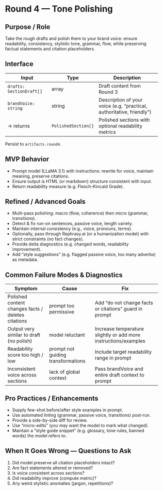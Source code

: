 # Round 4 — Tone Polishing

## Purpose / Role  
Take the rough drafts and polish them to your brand voice: ensure readability, consistency, stylistic tone, grammar, flow, while preserving factual statements and citation placeholders.

## Interface  

| Input                    | Type                | Description                                                           |
| ------------------------ | ------------------- | --------------------------------------------------------------------- |
| `drafts: SectionDraft[]` | array               | Draft content from Round 3                                            |
| `brandVoice: string`     | string              | Description of your voice (e.g. “practical, authoritative, friendly”) |
| → returns                | `PolishedSection[]` | Polished sections with optional readability metrics                   |

Persist to `artifacts.round4`.

## MVP Behavior  

- Prompt model (LLaMA 3.1) with instructions: rewrite for voice, maintain meaning, preserve citations.  
- Ensure output is HTML (or markdown) structure consistent with input.  
- Return readability measure (e.g. Flesch-Kincaid Grade).  

## Refined / Advanced Goals  

- Multi-pass polishing: macro (flow, coherence) then micro (grammar, transitions).  
- Detect & fix run-on sentences, passive voice, length variety.  
- Maintain internal consistency (e.g., voice, pronouns, terms).  
- Optionally, pass through Rephrasy.ai (or a humanization model) with strict constraints (no fact changes).  
- Provide delta diagnostics (e.g. changed words, readability improvement).  
- Add “style suggestions” (e.g. flagged passive voice, too many adverbs) as metadata.

## Common Failure Modes & Diagnostics  

| Symptom                                            | Cause                              | Fix                                                             |
| -------------------------------------------------- | ---------------------------------- | --------------------------------------------------------------- |
| Polished content changes facts / deletes citations | prompt too permissive              | Add “do not change facts or citations” guard in prompt          |
| Output very similar to draft (no polish)           | model reluctant                    | Increase temperature slightly or add more instructions/examples |
| Readability score too high / low                   | prompt not guiding transformations | Include target readability range in prompt                      |
| Inconsistent voice across sections                 | lack of global context             | Pass brandVoice and entire draft context to prompt              |

## Pro Practices / Enhancements  

- Supply few-shot before/after style examples in prompt.  
- Use automated linting (grammar, passive voice, transitions) post-run.  
- Provide a side-by-side diff for review.  
- Use “micro-edits” (you may want the model to mark what changed).  
- Maintain a “style guide snippet” (e.g. glossary, tone rules, banned words) the model refers to.

## When It Goes Wrong — Questions to Ask  
1. Did model preserve all citation placeholders intact?  
2. Are fact statements altered or removed?  
3. Is voice consistent across sections?  
4. Did readability improve (compute metric)?  
5. Any weird stylistic anomalies (jargon, repetitions)?  
